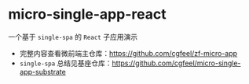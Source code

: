 # micro-single-app-react

一个基于 `single-spa` 的 `React` 子应用演示

- 完整内容查看微前端主仓库：https://github.com/cgfeel/zf-micro-app
- `single-spa` 总结见基座仓库：https://github.com/cgfeel/micro-single-app-substrate
